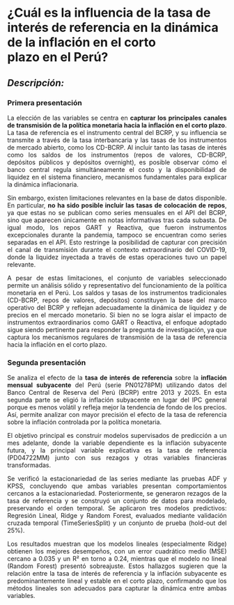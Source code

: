 # ¿Cuál es la influencia de la tasa de interés de referencia en la dinámica de la inflación en el corto plazo en el Perú?

## *Descripción:*

### Primera presentación

<div align="justify">
  
La elección de las variables  se centra en **capturar los principales canales de transmisión de la política monetaria hacia la inflación en el corto plazo**. La tasa de referencia es el instrumento central del BCRP, y su influencia se transmite a través de la tasa interbancaria y las tasas de los instrumentos de mercado abierto, como los CD-BCRP. Al incluir tanto las tasas de interés como los saldos de los instrumentos (repos de valores, CD-BCRP, depósitos públicos y depósitos overnight), es posible observar cómo el banco central regula simultáneamente el costo y la disponibilidad de liquidez en el sistema financiero, mecanismos fundamentales para explicar la dinámica inflacionaria.

Sin embargo, existen limitaciones relevantes en la base de datos disponible. En particular, **no ha sido posible incluir las tasas de colocación de repos**, ya que estas no se publican como series mensuales en el API del BCRP, sino que aparecen únicamente en notas informativas tras cada subasta. De igual modo, los repos GART y Reactiva, que fueron instrumentos excepcionales durante la pandemia, tampoco se encuentran como series separadas en el API. Esto restringe la posibilidad de capturar con precisión el canal de transmisión durante el contexto extraordinario del COVID-19, donde la liquidez inyectada a través de estas operaciones tuvo un papel relevante.

A pesar de estas limitaciones, el conjunto de variables seleccionado permite un análisis sólido y representativo del funcionamiento de la política monetaria en el Perú. Los saldos y tasas de los instrumentos tradicionales (CD-BCRP, repos de valores, depósitos) constituyen la base del marco operativo del BCRP y reflejan adecuadamente la dinámica de liquidez y de precios en el mercado monetario. Si bien no se logra aislar el impacto de instrumentos extraordinarios como GART o Reactiva, el enfoque adoptado sigue siendo pertinente para responder la pregunta de investigación, ya que captura los mecanismos regulares de transmisión de la tasa de referencia hacia la inflación en el corto plazo.
</div>

### Segunda presentación
<div align="justify">
  
Se analiza el efecto de la **tasa de interés de referencia** sobre la **inflación mensual subyacente** del Perú (serie PN01278PM) utilizando datos del Banco Central de Reserva del Perú (BCRP) entre 2013 y 2025. En esta segunda parte se eligió la inflación subyacente en lugar del IPC general porque es menos volátil y refleja mejor la tendencia de fondo de los precios. Así, permite analizar con mayor precisión el efecto de la tasa de referencia sobre la inflación controlada por la política monetaria.


El objetivo principal es construir modelos supervisados de predicción a un mes adelante, donde la variable dependiente es la inflación subyacente futura, y la principal variable explicativa es la tasa de referencia (PD04722MM) junto con sus rezagos y otras variables financieras transformadas.

Se verificó la estacionariedad de las series mediante las pruebas ADF y KPSS, concluyendo que ambas variables presentan comportamientos cercanos a la estacionariedad. Posteriormente, se generaron rezagos de la tasa de referencia y se construyó un conjunto de datos para modelado, preservando el orden temporal. Se aplicaron tres modelos predictivos: Regresión Lineal, Ridge y Random Forest, evaluados mediante validación cruzada temporal (TimeSeriesSplit) y un conjunto de prueba (hold-out del 25%).

Los resultados muestran que los modelos lineales (especialmente Ridge) obtienen los mejores desempeños, con un error cuadrático medio (MSE) cercano a 0.035 y un R² en torno a 0.24, mientras que el modelo no lineal (Random Forest) presentó sobreajuste. Estos hallazgos sugieren que la relación entre la tasa de interés de referencia y la inflación subyacente es predominantemente lineal y estable en el corto plazo, confirmando que los métodos lineales son adecuados para capturar la dinámica entre ambas variables.
</div>
